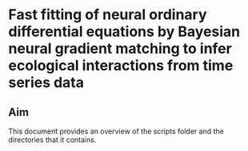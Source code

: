 # Fast fitting of neural ordinary differential equations by Bayesian neural gradient matching to infer ecological interactions from time series data

## Aim

This document provides an overview of the scripts folder and the directories that it contains.
